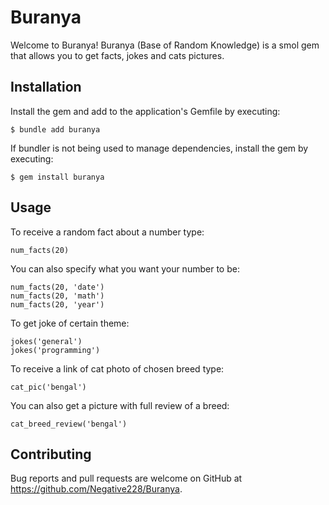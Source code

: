 # Buranya

Welcome to Buranya! Buranya (Base of Random Knowledge) is a smol gem that allows you to get facts, jokes and cats pictures.

## Installation

Install the gem and add to the application's Gemfile by executing:

    $ bundle add buranya

If bundler is not being used to manage dependencies, install the gem by executing:

    $ gem install buranya

## Usage
To receive a random fact about a number type:
    
    num_facts(20)

You can also specify what you want your number to be:

    num_facts(20, 'date')
    num_facts(20, 'math')
    num_facts(20, 'year')

To get joke of certain theme:

    jokes('general')
    jokes('programming')

To receive a link of cat photo of chosen breed type:

    cat_pic('bengal')

You can also get a picture with full review of a breed:

    cat_breed_review('bengal')
    
## Contributing

Bug reports and pull requests are welcome on GitHub at https://github.com/Negative228/Buranya.
